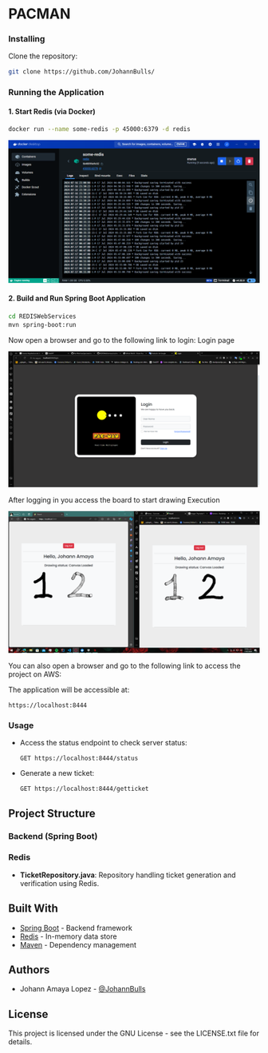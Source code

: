# PACMAN
### Installing

Clone the repository:
```bash
git clone https://github.com/JohannBulls/
```

### Running the Application

#### 1. Start Redis (via Docker)
```bash
docker run --name some-redis -p 45000:6379 -d redis
```
![alt text](images/image.png)
#### 2. Build and Run Spring Boot Application
```bash
cd REDISWebServices
mvn spring-boot:run
```
Now open a browser and go to the following link to login: Login page

![alt text](images/image2.png)

After logging in you access the board to start drawing Execution

![alt text](images/image3.png)

You can also open a browser and go to the following link to access the project on AWS:


The application will be accessible at:
```
https://localhost:8444
```

### Usage

- Access the status endpoint to check server status:
  ```
  GET https://localhost:8444/status
  ```

- Generate a new ticket:
  ```
  GET https://localhost:8444/getticket
  ```

## Project Structure

### Backend (Spring Boot)


### Redis

- **TicketRepository.java**: Repository handling ticket generation and verification using Redis.

## Built With

- [Spring Boot](https://spring.io/projects/spring-boot) - Backend framework
- [Redis](https://redis.io/) - In-memory data store
- [Maven](https://maven.apache.org/) - Dependency management

## Authors

- Johann Amaya Lopez - [@JohannBulls](https://github.com/JohannBulls)

## License

This project is licensed under the GNU License - see the LICENSE.txt file for details.
